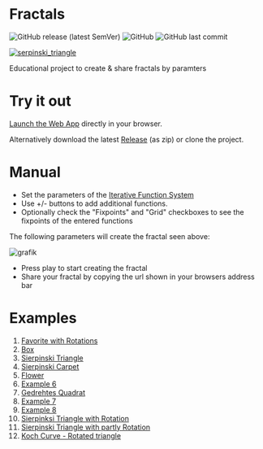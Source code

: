 # Fractals

![GitHub release (latest SemVer)](https://img.shields.io/github/v/release/peaj/fractals)
![GitHub](https://img.shields.io/github/license/peaj/fractals)
![GitHub last commit](https://img.shields.io/github/last-commit/peaj/fractals)
 
[![serpinski_triangle](https://user-images.githubusercontent.com/3155116/215850901-f92b9337-7c6f-4100-a631-e062b31705a8.png)](https://peaj.github.io/Fractals/index.html?l=3&s0=0.5&a0=0&x0=0&y0=0&c0=ff0000&s1=0.5&a1=0&x1=0.5&y1=1&c1=00ff00&s2=0.5&a2=0&x2=1&y2=0&c2=0000ff)

Educational project to create & share fractals by paramters

# Try it out

[Launch the Web App](https://peaj.github.io/Fractals/) directly in your browser.

Alternatively download the latest [Release](https://github.com/Peaj/Fractals/releases) (as zip) or clone the project.

# Manual

- Set the parameters of the [Iterative Function System](https://en.wikipedia.org/wiki/Iterated_function_system)
- Use +/- buttons to add additional functions.
- Optionally check the "Fixpoints" and "Grid" checkboxes to see the fixpoints of the entered functions

The following parameters will create the fractal seen above:

![grafik](https://user-images.githubusercontent.com/3155116/215851549-13ba0159-3219-4e99-83a3-3a6395215749.png)

- Press play to start creating the fractal
- Share your fractal by copying the url shown in your browsers address bar

# Examples

1. [Favorite with Rotations](https://peaj.github.io//Fractals/index.html?l=3&s0=0.5&a0=0&x0=0.5&y0=1&c0=ff0000&s1=0.5&a1=4.71&x1=0.2&y1=0.4&c1=008000&s2=0.5&a2=1.57&x2=0.8&y2=0.4&c2=0000ff)
2. [Box](https://peaj.github.io/Fractals/index.html?l=5&s0=0.333&a0=0&x0=0&y0=0&c0=ff0000&s1=0.333&a1=0&x1=0&y1=1&c1=00ff00&s2=0.333&a2=0&x2=1&y2=1&c2=0000ff&s3=0.333&a3=0&x3=1&y3=0&c3=ffff00&s4=0.333&a4=0&x4=0.5&y4=0.5&c4=00ffff)
3. [Sierpinski Triangle](https://peaj.github.io/Fractals/index.html?l=3&s0=0.5&a0=0&x0=0&y0=0&c0=ff0000&s1=0.5&a1=0&x1=1&y1=0&c1=00ff00&s2=0.5&a2=0&x2=0.5&y2=1&c2=0000ff)
4. [Sierpinski Carpet](https://peaj.github.io/Fractals/index.html?l=8&s0=0.333&a0=0&x0=0&y0=0&c0=ff0000&s1=0.333&a1=0&x1=0.5&y1=0&c1=00ff00&s2=0.333&a2=0&x2=1&y2=0&c2=0000ff&s3=0.333&a3=0&x3=0&y3=0.5&c3=ffff00&s4=0.333&a4=0&x4=1&y4=0.5&c4=00ffff&s5=0.333&a5=0&x5=0&y5=1&c5=ff00ff&s6=0.333&a6=0&x6=0.5&y6=1&c6=ff8000&s7=0.333&a7=0&x7=1&y7=1&c7=800040)
5. [Flower](https://peaj.github.io/Fractals/index.html?l=6&s0=0.333&a0=0&x0=0.25&y0=0&c0=ff0000&s1=0.333&a1=0&x1=0.75&y1=0&c1=00ff00&s2=0.333&a2=0&x2=0&y2=0.5&c2=0000ff&s3=0.333&a3=0&x3=0.25&y3=1&c3=ffff00&s4=0.333&a4=0&x4=0.75&y4=1&c4=00ffff&s5=0.333&a5=0&x5=1&y5=0.5&c5=ff00ff)
6. [Example 6](https://peaj.github.io/Fractals/index.html?l=5&s0=0.333&a0=0&x0=0.5&y0=0&c0=ff0000&s1=0.333&a1=0&x1=0&y1=1&c1=00ff00&s2=0.333&a2=0&x2=0.5&y2=1&c2=0000ff&s3=0.333&a3=0&x3=1&y3=1&c3=ffff00&s4=0.333&a4=0&x4=0.5&y4=0.5&c4=00ffff)
7. [Gedrehtes Quadrat](https://peaj.github.io/Fractals/index.html?l=4&s0=0.4&a0=0&x0=0.5&y0=0&c0=ff0000&s1=0.4&a1=0&x1=0&y1=0.5&c1=00ff00&s2=0.4&a2=0&x2=0.5&y2=1&c2=0000ff&s3=0.4&a3=0&x3=1&y3=0.5&c3=ffff00)
8. [Example 7](https://peaj.github.io/Fractals/index.html?l=5&s0=0.333&a0=0&x0=1&y0=0&c0=ff0000&s1=0.333&a1=0&x1=0&y1=0.5&c1=00ff00&s2=0.333&a2=0&x2=0&y2=1&c2=0000ff&s3=0.333&a3=0&x3=0.5&y3=0.5&c3=ffff00&s4=0.333&a4=0&x4=0.5&y4=1&c4=00ffff)
9. [Example 8](https://peaj.github.io/Fractals/index.html?l=5&s0=0.333&a0=0&x0=1&y0=0&c0=ff0000&s1=0.333&a1=0&x1=0&y1=0.5&c1=00ff00&s2=0.333&a2=0&x2=1&y2=0.5&c2=0000ff&s3=0.333&a3=0&x3=0&y3=1&c3=ffff00&s4=0.333&a4=0&x4=0.5&y4=1&c4=00ffff)
10. [Sierpinksi Triangle with Rotation](https://peaj.github.io/Fractals/index.html?l=3&s0=0.5&a0=3.14&x0=0.5&y0=0.3&c0=ff0000&s1=0.5&a1=3.14&x1=0.35&y1=0.55&c1=00ff00&s2=0.5&a2=3.14&x2=0.65&y2=0.55&c2=0000ff)
11. [Sierpinski Triangle with partly Rotation](https://peaj.github.io/Fractals/index.html?l=3&s0=0.5&a0=0&x0=0.5&y0=0.7&c0=ff0000&s1=0.5&a1=3.14&x1=0.35&y1=0.3&c1=00ff00&s2=0.5&a2=3.14&x2=0.65&y2=0.3&c2=0000ff)
12. [Koch Curve - Rotated triangle](https://peaj.github.io/Fractals/index.html?l=3&s0=0.5&a0=3.14&x0=0.35&y0=0.6&c0=ff0000&s1=0.5&a1=3.14&x1=0.65&y1=0.6&c1=00ff00&s2=0.5&a2=3.14&x2=0.5&y2=0.4&c2=0000ff)
